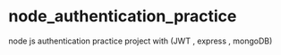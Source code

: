 # node_authentication_practice
node js authentication practice project with (JWT , express , mongoDB)
